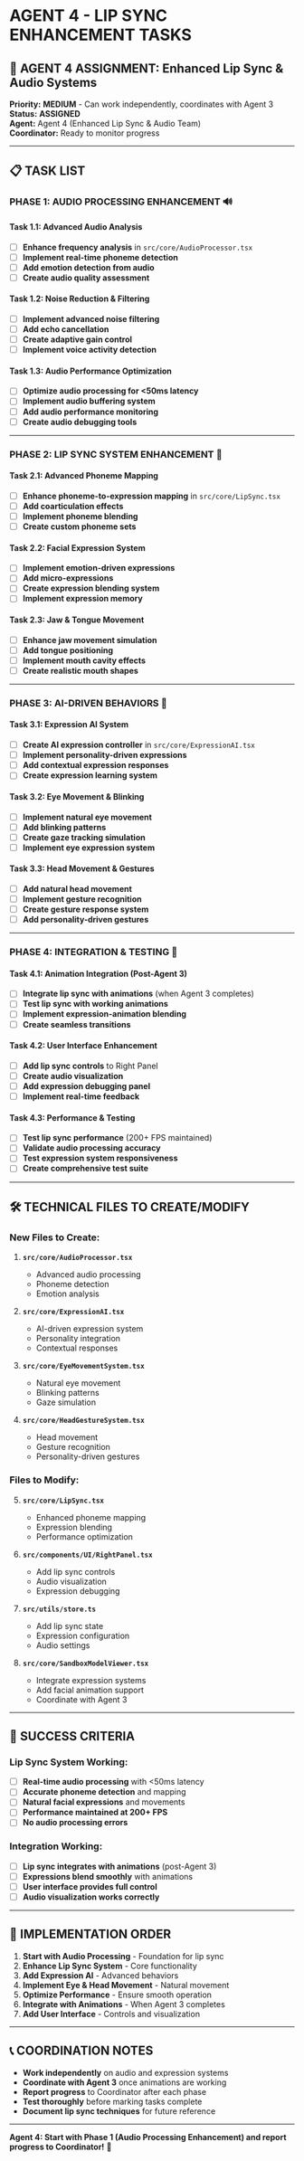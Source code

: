 # AGENT 4 - LIP SYNC ENHANCEMENT TASKS

## 🎤 **AGENT 4 ASSIGNMENT: Enhanced Lip Sync & Audio Systems**

**Priority:** **MEDIUM** - Can work independently, coordinates with Agent 3  
**Status:** **ASSIGNED**  
**Agent:** Agent 4 (Enhanced Lip Sync & Audio Team)  
**Coordinator:** Ready to monitor progress

---

## 📋 **TASK LIST**

### **PHASE 1: AUDIO PROCESSING ENHANCEMENT** 🔊

#### **Task 1.1: Advanced Audio Analysis**
- [ ] **Enhance frequency analysis** in `src/core/AudioProcessor.tsx`
- [ ] **Implement real-time phoneme detection**
- [ ] **Add emotion detection from audio**
- [ ] **Create audio quality assessment**

#### **Task 1.2: Noise Reduction & Filtering**
- [ ] **Implement advanced noise filtering**
- [ ] **Add echo cancellation**
- [ ] **Create adaptive gain control**
- [ ] **Implement voice activity detection**

#### **Task 1.3: Audio Performance Optimization**
- [ ] **Optimize audio processing for <50ms latency**
- [ ] **Implement audio buffering system**
- [ ] **Add audio performance monitoring**
- [ ] **Create audio debugging tools**

---

### **PHASE 2: LIP SYNC SYSTEM ENHANCEMENT** 👄

#### **Task 2.1: Advanced Phoneme Mapping**
- [ ] **Enhance phoneme-to-expression mapping** in `src/core/LipSync.tsx`
- [ ] **Add coarticulation effects**
- [ ] **Implement phoneme blending**
- [ ] **Create custom phoneme sets**

#### **Task 2.2: Facial Expression System**
- [ ] **Implement emotion-driven expressions**
- [ ] **Add micro-expressions**
- [ ] **Create expression blending system**
- [ ] **Implement expression memory**

#### **Task 2.3: Jaw & Tongue Movement**
- [ ] **Enhance jaw movement simulation**
- [ ] **Add tongue positioning**
- [ ] **Implement mouth cavity effects**
- [ ] **Create realistic mouth shapes**

---

### **PHASE 3: AI-DRIVEN BEHAVIORS** 🤖

#### **Task 3.1: Expression AI System**
- [ ] **Create AI expression controller** in `src/core/ExpressionAI.tsx`
- [ ] **Implement personality-driven expressions**
- [ ] **Add contextual expression responses**
- [ ] **Create expression learning system**

#### **Task 3.2: Eye Movement & Blinking**
- [ ] **Implement natural eye movement**
- [ ] **Add blinking patterns**
- [ ] **Create gaze tracking simulation**
- [ ] **Implement eye expression system**

#### **Task 3.3: Head Movement & Gestures**
- [ ] **Add natural head movement**
- [ ] **Implement gesture recognition**
- [ ] **Create gesture response system**
- [ ] **Add personality-driven gestures**

---

### **PHASE 4: INTEGRATION & TESTING** 🧪

#### **Task 4.1: Animation Integration (Post-Agent 3)**
- [ ] **Integrate lip sync with animations** (when Agent 3 completes)
- [ ] **Test lip sync with working animations**
- [ ] **Implement expression-animation blending**
- [ ] **Create seamless transitions**

#### **Task 4.2: User Interface Enhancement**
- [ ] **Add lip sync controls** to Right Panel
- [ ] **Create audio visualization**
- [ ] **Add expression debugging panel**
- [ ] **Implement real-time feedback**

#### **Task 4.3: Performance & Testing**
- [ ] **Test lip sync performance** (200+ FPS maintained)
- [ ] **Validate audio processing accuracy**
- [ ] **Test expression system responsiveness**
- [ ] **Create comprehensive test suite**

---

## 🛠️ **TECHNICAL FILES TO CREATE/MODIFY**

### **New Files to Create:**
1. **`src/core/AudioProcessor.tsx`**
   - Advanced audio processing
   - Phoneme detection
   - Emotion analysis

2. **`src/core/ExpressionAI.tsx`**
   - AI-driven expression system
   - Personality integration
   - Contextual responses

3. **`src/core/EyeMovementSystem.tsx`**
   - Natural eye movement
   - Blinking patterns
   - Gaze simulation

4. **`src/core/HeadGestureSystem.tsx`**
   - Head movement
   - Gesture recognition
   - Personality-driven gestures

### **Files to Modify:**
5. **`src/core/LipSync.tsx`**
   - Enhanced phoneme mapping
   - Expression blending
   - Performance optimization

6. **`src/components/UI/RightPanel.tsx`**
   - Add lip sync controls
   - Audio visualization
   - Expression debugging

7. **`src/utils/store.ts`**
   - Add lip sync state
   - Expression configuration
   - Audio settings

8. **`src/core/SandboxModelViewer.tsx`**
   - Integrate expression systems
   - Add facial animation support
   - Coordinate with Agent 3

---

## 🎯 **SUCCESS CRITERIA**

### **Lip Sync System Working:**
- [ ] **Real-time audio processing** with <50ms latency
- [ ] **Accurate phoneme detection** and mapping
- [ ] **Natural facial expressions** and movements
- [ ] **Performance maintained at 200+ FPS**
- [ ] **No audio processing errors**

### **Integration Working:**
- [ ] **Lip sync integrates with animations** (post-Agent 3)
- [ ] **Expressions blend smoothly** with animations
- [ ] **User interface provides full control**
- [ ] **Audio visualization works correctly**

---

## 🚀 **IMPLEMENTATION ORDER**

1. **Start with Audio Processing** - Foundation for lip sync
2. **Enhance Lip Sync System** - Core functionality
3. **Add Expression AI** - Advanced behaviors
4. **Implement Eye & Head Movement** - Natural movement
5. **Optimize Performance** - Ensure smooth operation
6. **Integrate with Animations** - When Agent 3 completes
7. **Add User Interface** - Controls and visualization

---

## 📞 **COORDINATION NOTES**

- **Work independently** on audio and expression systems
- **Coordinate with Agent 3** once animations are working
- **Report progress** to Coordinator after each phase
- **Test thoroughly** before marking tasks complete
- **Document lip sync techniques** for future reference

---

**Agent 4: Start with Phase 1 (Audio Processing Enhancement) and report progress to Coordinator!** 🎤
